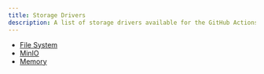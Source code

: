 ```yaml
---
title: Storage Drivers
description: A list of storage drivers available for the GitHub Actions Cache Server
---
```


- [File System](/storage-drivers/filesystem)
- [MinIO](/storage-drivers/minio)
- [Memory](/storage-drivers/memory)

